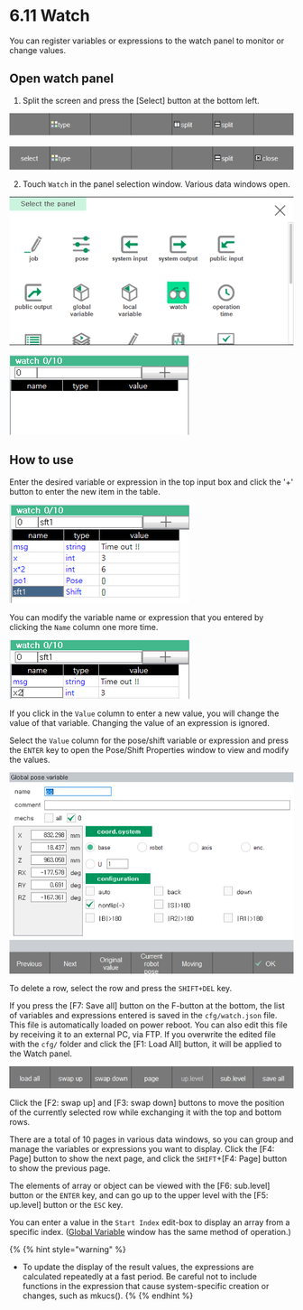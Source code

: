 ﻿# 6.11 Watch

You can register variables or expressions to the watch panel to monitor or change values.


## Open watch panel

1. Split the screen and press the [Select] button at the bottom left.

![](../_assets/tp630/panel-split.png)
&nbsp;
![](../_assets/tp630/panel-sel.png)

2. Touch `Watch` in the panel selection window. Various data windows open.

![](../_assets/tp630/panel-watch/panel-watch.png)

![](../_assets/tp630/panel-watch/panel-watch-mon.png)


## How to use

Enter the desired variable or expression in the top input box and click the '+' button to enter the new item in the table.

![](../_assets/tp630/panel-watch/panel-watch2.png)


You can modify the variable name or expression that you entered by clicking the `Name` column one more time.

![](../_assets/tp630/panel-watch/panel-watch-rename.png)

If you click in the `Value` column to enter a new value, you will change the value of that variable. Changing the value of an expression is ignored.

Select the `Value` column for the pose/shift variable or expression and press the `ENTER` key to open the Pose/Shift Properties window to view and modify the values.

![](../_assets/tp630/panel-gvar/gv-edit-pose2.png)

To delete a row, select the row and press the `SHIFT+DEL` key.

If you press the [F7: Save all] button on the F-button at the bottom, the list of variables and expressions entered is saved in the `cfg/watch.json` file. This file is automatically loaded on power reboot.
You can also edit this file by receiving it to an external PC, via FTP. If you overwrite the edited file with the `cfg/` folder and click the [F1: Load All] button, it will be applied to the Watch panel.

![](../_assets/tp630/panel-watch/panel-watch-fbt.png)

Click the [F2: swap up] and [F3: swap down] buttons to move the position of the currently selected row while exchanging it with the top and bottom rows.  

There are a total of 10 pages in various data windows, so you can group and manage the variables or expressions you want to display. Click the [F4: Page] button to show the next page, and click the `SHIFT`+[F4: Page] button to show the previous page.

The elements of array or object can be viewed with the [F6: sub.level] button or the `ENTER` key, and can go up to the upper level with the [F5: up.level] button or the `ESC` key.

You can enter a value in the `Start Index` edit-box to display an array from a specific index. ([Global Variable](8-global-variable/README.md) window has the same method of operation.)

{% {% hint style="warning" %}
* To update the display of the result values, the expressions are calculated repeatedly at a fast period. Be careful not to include functions in the expression that cause system-specific creation or changes, such as mkucs().
{% {% endhint %}
